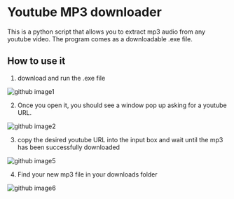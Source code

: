 # Youtube MP3 downloader
This is a python script that allows you to extract mp3 audio from any youtube video. The program comes as a downloadable .exe file.

## How to use it
1) download and run the .exe file

![github image1](https://user-images.githubusercontent.com/42681372/106406060-1fbd1980-6406-11eb-936e-0b68b844d4fa.jpg)

2) Once you open it, you should see a window pop up asking for a youtube URL.

![github image2](https://user-images.githubusercontent.com/42681372/106406201-935f2680-6406-11eb-8d55-cee4e601a929.jpg)

3) copy the desired youtube URL into the input box and wait until the mp3 has been successfully downloaded

![github image5](https://user-images.githubusercontent.com/42681372/106406345-f81a8100-6406-11eb-9e25-1d1aa433ec72.jpg)

4) Find your new mp3 file in your downloads folder 

![github image6](https://user-images.githubusercontent.com/42681372/106406419-31eb8780-6407-11eb-9ca7-8d77200a3be5.jpg)
